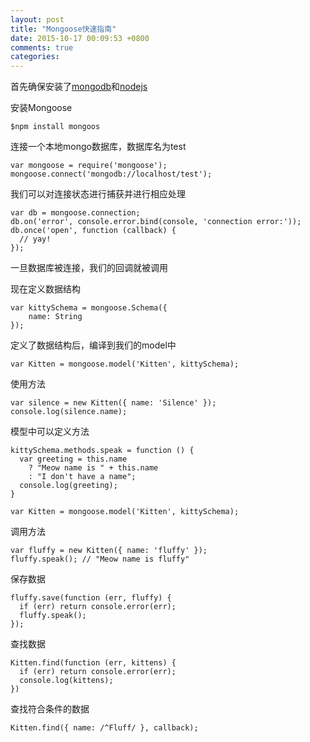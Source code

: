```yaml
---
layout: post
title: "Mongoose快速指南"
date: 2015-10-17 00:09:53 +0800
comments: true
categories: 
---
```


首先确保安装了[mongodb](http://www.mongodb.org/downloads)和[nodejs](http://nodejs.org/)

安装Mongoose

```
$npm install mongoos

```

连接一个本地mongo数据库，数据库名为test

```
var mongoose = require('mongoose');
mongoose.connect('mongodb://localhost/test');
```

我们可以对连接状态进行捕获并进行相应处理

```
var db = mongoose.connection;
db.on('error', console.error.bind(console, 'connection error:'));
db.once('open', function (callback) {
  // yay!
});
```
一旦数据库被连接，我们的回调就被调用

现在定义数据结构

```
var kittySchema = mongoose.Schema({
    name: String
});
```

定义了数据结构后，编译到我们的model中

```
var Kitten = mongoose.model('Kitten', kittySchema);
```

使用方法

```
var silence = new Kitten({ name: 'Silence' });
console.log(silence.name); 
```

模型中可以定义方法

```
kittySchema.methods.speak = function () {
  var greeting = this.name
    ? "Meow name is " + this.name
    : "I don't have a name";
  console.log(greeting);
}

var Kitten = mongoose.model('Kitten', kittySchema);

```
调用方法

```
var fluffy = new Kitten({ name: 'fluffy' });
fluffy.speak(); // "Meow name is fluffy"
```

保存数据

```
fluffy.save(function (err, fluffy) {
  if (err) return console.error(err);
  fluffy.speak();
});
```

查找数据

```
Kitten.find(function (err, kittens) {
  if (err) return console.error(err);
  console.log(kittens);
})
```

查找符合条件的数据

```
Kitten.find({ name: /^Fluff/ }, callback);
```

